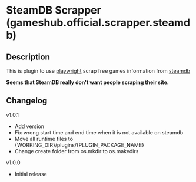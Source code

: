 # SteamDB Scrapper (gameshub.official.scrapper.steamdb)

## Description
This is plugin to use [playwright](https://playwright.dev/python/docs/intro) scrap free games information from [steamdb](https://steamdb.info/upcoming/free/)

**Seems that SteamDB really don't want people scraping their site.**

## Changelog
v1.0.1
- Add version
- Fix wrong start time and end time when it is not available on steamdb
- Move all runtime files to {WORKING_DIR}/plugins/{PLUGIN_PACKAGE_NAME}
- Change create folder from os.mkdir to os.makedirs

v1.0.0
- Initial release

